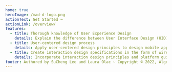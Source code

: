 ```yaml
---
home: true
heroImage: /mad-d-logo.png
actionText: Get Started →
actionLink: /overview/
features:
  - title: Thorough knowledge of User Experience Design
    details: Explain the difference between User Interface Design (UID) and User Experience Design (UXD) in the goal-directed design process. Describe the benefits of UXD. Initiate the appropriate interaction and visual design iterations to enhance the product usability.
  - title: User-centered design process
    details: Apply user-centered design principles to design mobile apps. Begin with user research to identify user requirements. Communicate research findings with personas and usage scenarios. Create interactive mobile mockups to verify the solution by testing it with users.
  - title: Create interaction design specifications in the form of wireframe documents
    details: Incorporate interaction design principles and platform guidelines to generate mobile UI specifications by designing various interactive wireframe documents.
footer: Authored by SuCheng Lee and Laura Olac ~ Copyright © 2022, Algonquin College of Applied Arts and Technology
---
```


<ContactCard 
  name="SuCheng Lee"
  img-url="/F2022/slee_h.png"
  bio="Professor of the Mobile Application Design & Development program at Algonquin College"
  :details="[
      { label: 'email', value: 'lees1@algonquincollge.com' }, 
      { label: 'twitter', value: '@UXResearchLab' }, 
      { label: 'github', value: 'lees1' }, 
      { label: 'office', value: 'Zoom - by appointment' }
    ]"
/>
